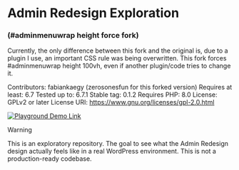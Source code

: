 # Admin Redesign Exploration
### (#adminmenuwrap height force fork)

Currently, the only difference between this fork and the original is, due to a plugin I use, an important CSS rule was being overwritten. This fork forces #adminmenuwrap height 100vh, even if another plugin/code tries to change it.

Contributors: fabiankaegy (zerosonesfun for this forked version)
Requires at least: 6.7
Tested up to: 6.7.1
Stable tag: 0.1.2
Requires PHP: 8.0
License: GPLv2 or later
License URI: <https://www.gnu.org/licenses/gpl-2.0.html>

[![Playground Demo Link](https://img.shields.io/wordpress/plugin/v/safe-svg?logo=wordpress&logoColor=%23fff&label=Playground%20Demo&labelColor=%233858e9&color=%233858e9)](https://playground.wordpress.net/?blueprint-url=https://raw.githubusercontent.com/fabiankaegy/wp-admin-redesign-exploration/main/_playground/blueprint.json)

> [!WARNING]
> This is an exploratory repository. The goal to see what the Admin Redesign design actually feels like in a real WordPress environment. This is not a production-ready codebase.

